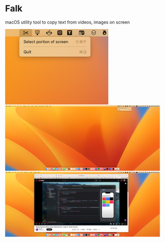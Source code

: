 # Falk
macOS utility tool to copy text from videos, images on screen

![Screenshot](/Screenshots/1.png?raw=true "")
![Screenshot](/Screenshots/2.png?raw=true "")
![Screenshot](/Screenshots/3.png?raw=true "")
